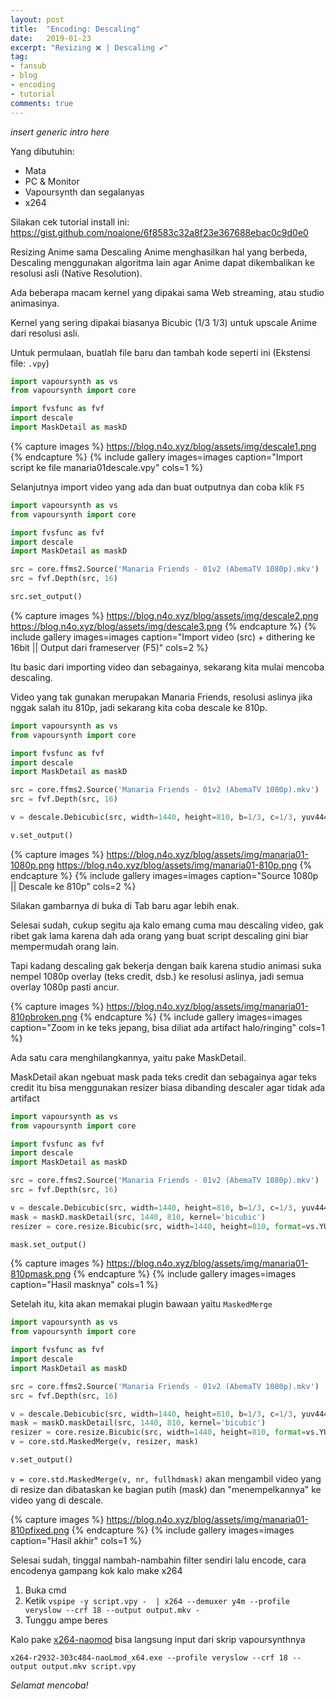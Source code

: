 ```yaml
---
layout: post
title:  "Encoding: Descaling"
date:   2019-01-23
excerpt: "Resizing ❌ | Descaling ✔️"
tag:
- fansub 
- blog
- encoding
- tutorial
comments: true
---
```


*insert generic intro here*

Yang dibutuhin:
- Mata
- PC & Monitor
- Vapoursynth dan segalanyas
- x264

Silakan cek tutorial install ini: https://gist.github.com/noaione/6f8583c32a8f23e367688ebac0c9d0e0

Resizing Anime sama Descaling Anime menghasilkan hal yang berbeda, Descaling menggunakan algoritma lain agar
Anime dapat dikembalikan ke resolusi asli (Native Resolution).

Ada beberapa macam kernel yang dipakai sama Web streaming, atau studio animasinya.

Kernel yang sering dipakai biasanya Bicubic (1/3 1/3) untuk upscale Anime dari resolusi asli.

Untuk permulaan, buatlah file baru dan tambah kode seperti ini (Ekstensi file: `.vpy`)
```py
import vapoursynth as vs
from vapoursynth import core

import fvsfunc as fvf
import descale
import MaskDetail as maskD

```

{% capture images %}
	https://blog.n4o.xyz/blog/assets/img/descale1.png
{% endcapture %}
{% include gallery images=images caption="Import script ke file manaria01descale.vpy" cols=1 %}

Selanjutnya import video yang ada dan buat outputnya dan coba klik `F5`

```py
import vapoursynth as vs
from vapoursynth import core

import fvsfunc as fvf
import descale
import MaskDetail as maskD

src = core.ffms2.Source('Manaria Friends - 01v2 (AbemaTV 1080p).mkv')
src = fvf.Depth(src, 16)

src.set_output()
```

{% capture images %}
	https://blog.n4o.xyz/blog/assets/img/descale2.png
	https://blog.n4o.xyz/blog/assets/img/descale3.png
{% endcapture %}
{% include gallery images=images caption="Import video (src) + dithering ke 16bit || Output dari frameserver (F5)" cols=2 %}

Itu basic dari importing video dan sebagainya, sekarang kita mulai mencoba descaling.

Video yang tak gunakan merupakan Manaria Friends, resolusi aslinya jika nggak salah itu 810p, jadi sekarang kita coba descale ke 810p.

```py
import vapoursynth as vs
from vapoursynth import core

import fvsfunc as fvf
import descale
import MaskDetail as maskD

src = core.ffms2.Source('Manaria Friends - 01v2 (AbemaTV 1080p).mkv')
src = fvf.Depth(src, 16)

v = descale.Debicubic(src, width=1440, height=810, b=1/3, c=1/3, yuv444=True)

v.set_output()
```

{% capture images %}
	https://blog.n4o.xyz/blog/assets/img/manaria01-1080p.png
	https://blog.n4o.xyz/blog/assets/img/manaria01-810p.png
{% endcapture %}
{% include gallery images=images caption="Source 1080p || Descale ke 810p" cols=2 %}

Silakan gambarnya di buka di Tab baru agar lebih enak.


Selesai sudah, cukup segitu aja kalo emang cuma mau descaling video, gak ribet gak lama karena dah ada orang yang buat script descaling gini biar mempermudah orang lain.

Tapi kadang descaling gak bekerja dengan baik karena studio animasi suka nempel 1080p overlay (teks credit, dsb.) ke resolusi aslinya, jadi semua overlay 1080p pasti ancur.

{% capture images %}
	https://blog.n4o.xyz/blog/assets/img/manaria01-810pbroken.png
{% endcapture %}
{% include gallery images=images caption="Zoom in ke teks jepang, bisa diliat ada artifact halo/ringing" cols=1 %}

Ada satu cara menghilangkannya, yaitu pake MaskDetail.

MaskDetail akan ngebuat mask pada teks credit dan sebagainya agar teks credit itu bisa menggunakan resizer biasa dibanding descaler agar tidak ada artifact

```py
import vapoursynth as vs
from vapoursynth import core

import fvsfunc as fvf
import descale
import MaskDetail as maskD

src = core.ffms2.Source('Manaria Friends - 01v2 (AbemaTV 1080p).mkv')
src = fvf.Depth(src, 16)

v = descale.Debicubic(src, width=1440, height=810, b=1/3, c=1/3, yuv444=True) # Descaler
mask = maskD.maskDetail(src, 1440, 810, kernel='bicubic')
resizer = core.resize.Bicubic(src, width=1440, height=810, format=vs.YUV444P16) # Resizer, silakan ganti YUV444P16 menjadi YUV420P16 jika `yuv444=False`

mask.set_output()
```

{% capture images %}
	https://blog.n4o.xyz/blog/assets/img/manaria01-810pmask.png
{% endcapture %}
{% include gallery images=images caption="Hasil masknya" cols=1 %}

Setelah itu, kita akan memakai plugin bawaan yaitu `MaskedMerge`

```py
import vapoursynth as vs
from vapoursynth import core

import fvsfunc as fvf
import descale
import MaskDetail as maskD

src = core.ffms2.Source('Manaria Friends - 01v2 (AbemaTV 1080p).mkv')
src = fvf.Depth(src, 16)

v = descale.Debicubic(src, width=1440, height=810, b=1/3, c=1/3, yuv444=True) # Descaler
mask = maskD.maskDetail(src, 1440, 810, kernel='bicubic')
resizer = core.resize.Bicubic(src, width=1440, height=810, format=vs.YUV444P16) # Resizer, silakan ganti YUV444P16 menjadi YUV420P16 jika `yuv444=False`
v = core.std.MaskedMerge(v, resizer, mask)

v.set_output()
```

`v = core.std.MaskedMerge(v, nr, fullhdmask)` akan mengambil video yang di resize dan dibataskan ke bagian putih (mask) dan "menempelkannya" ke video yang di descale.

{% capture images %}
	https://blog.n4o.xyz/blog/assets/img/manaria01-810pfixed.png
{% endcapture %}
{% include gallery images=images caption="Hasil akhir" cols=1 %}

Selesai sudah, tinggal nambah-nambahin filter sendiri lalu encode, cara encodenya gampang kok kalo make x264

1. Buka cmd
2. Ketik `vspipe -y script.vpy -  | x264 --demuxer y4m --profile veryslow --crf 18 --output output.mkv -`
3. Tunggu ampe beres

Kalo pake [x264-naomod](https://github.com/noaione/x264_naomod/releases) bisa langsung input dari skrip vapoursynthnya

`x264-r2932-303c484-naoLmod_x64.exe --profile veryslow --crf 18 --output output.mkv script.vpy`


*Selamat mencoba!*